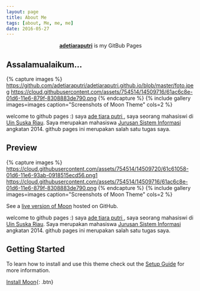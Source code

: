 ```yaml
---
layout: page
title: About Me
tags: [about, Me, me, me]
date: 2016-05-27
---
```

    
<center><a href="http://adetiaraputri.github.io"><b>adetiaraputri</b></a> is my GitBub Pages</center>

## Assalamualaikum...

{% capture images %}
    https://github.com/adetiaraputri/adetiaraputri.github.io/blob/master/foto.jpeg
    https://cloud.githubusercontent.com/assets/754514/14509716/61ac6c8e-01d6-11e6-879f-8308883de790.png
{% endcapture %}
{% include gallery images=images caption="Screenshots of Moon Theme" cols=2 %}


welcome to github pages :)
saya <a href="https://www.instagram.com/putri.adetiara/"> ade tiara putri </a>, saya seorang mahasiswi di  <a href="http://uin-suska.ac.id/">Uin Suska Riau</a>. Saya merupakan mahasiswa <a href="http://sif.uin-suska.ac.id">Jurusan Sistem Informasi</a> angkatan 2014. github pages ini merupakan salah satu tugas saya. 

## Preview

{% capture images %}
    https://cloud.githubusercontent.com/assets/754514/14509720/61c61058-01d6-11e6-93ab-0918515ecd56.png1
    https://cloud.githubusercontent.com/assets/754514/14509716/61ac6c8e-01d6-11e6-879f-8308883de790.png
{% endcapture %}
{% include gallery images=images caption="Screenshots of Moon Theme" cols=2 %}

See a [live version of Moon](http://taylantatli.github.io/Moon) hosted on GitHub.

welcome to github pages :)
saya <a href="https://www.instagram.com/putri.adetiara/"> ade tiara putri </a>, saya seorang mahasiswi di  <a href="http://uin-suska.ac.id/">Uin Suska Riau</a>. Saya merupakan mahasiswa <a href="http://sif.uin-suska.ac.id">Jurusan Sistem Informasi</a> angkatan 2014. github pages ini merupakan salah satu tugas saya.

## Getting Started

To learn how to install and use this theme check out the [Setup Guide](http://taylantatli.me/Moon/moon-theme/) for more information.
      
[Install Moon](https://github.com/TaylanTatli/Moon){: .btn}
